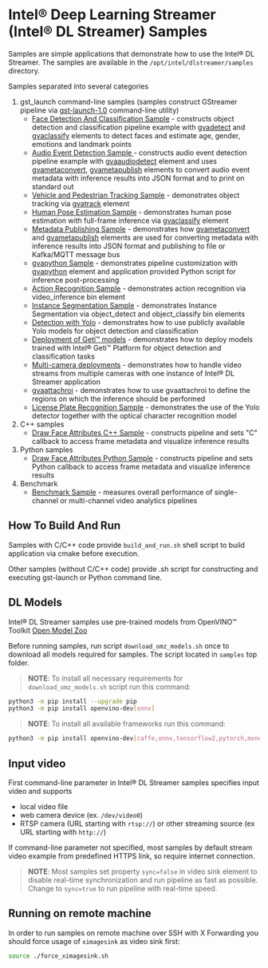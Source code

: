 # Intel® Deep Learning Streamer (Intel® DL Streamer) Samples

Samples are simple applications that demonstrate how to use the Intel® DL Streamer. The samples are available in the `/opt/intel/dlstreamer/samples` directory.

Samples separated into several categories
1. gst_launch command-line samples (samples construct GStreamer pipeline via [gst-launch-1.0](https://gstreamer.freedesktop.org/documentation/tools/gst-launch.html) command-line utility)
    * [Face Detection And Classification Sample](./gst_launch/face_detection_and_classification/README.md) - constructs object detection and classification pipeline example with [gvadetect](https://dlstreamer.github.io/elements/gvadetect.html) and [gvaclassify](https://dlstreamer.github.io/elements/gvaclassify.html) elements to detect faces and estimate age, gender, emotions and landmark points
    * [Audio Event Detection Sample ](./gst_launch/audio_detect/README.md) - constructs audio event detection pipeline example with [gvaaudiodetect](https://dlstreamer.github.io/elements/gvaaudiodetect.html) element and uses  [gvametaconvert](https://dlstreamer.github.io/elements/gvametaconvert.html), [gvametapublish](https://dlstreamer.github.io/elements/gvametapublish.html) elements to convert audio event metadata with inference results into JSON format and to print on standard out
    * [Vehicle and Pedestrian Tracking Sample](./gst_launch/vehicle_pedestrian_tracking/README.md) - demonstrates object tracking via [gvatrack](https://dlstreamer.github.io/elements/gvatrack.html) element
    * [Human Pose Estimation Sample](./gst_launch/human_pose_estimation/README.md) - demonstrates human pose estimation with full-frame inference via [gvaclassify](https://dlstreamer.github.io/elements/gvaclassify.html) element
    * [Metadata Publishing Sample](./gst_launch/metapublish/README.md) - demonstrates how [gvametaconvert](https://dlstreamer.github.io/elements/gvametaconvert.html) and [gvametapublish](https://dlstreamer.github.io/elements/gvametapublish.html) elements are used for converting metadata with inference results into JSON format and publishing to file or Kafka/MQTT message bus
    * [gvapython Sample](./gst_launch/gvapython/face_detection_and_classification/README.md) - demonstrates pipeline customization with [gvapython](https://dlstreamer.github.io/elements/gvapython.html) element and application provided Python script for inference post-processing
    * [Action Recognition Sample](./gst_launch/action_recognition/README.md) - demonstrates action recognition via video_inference bin element
    * [Instance Segmentation Sample](./gst_launch/instance_segmentation/README.md) - demonstrates Instance Segmentation via object_detect and object_classify bin elements
    * [Detection with Yolo](./gst_launch/detection_with_yolo/README.md) - demonstrates how to use publicly available Yolo models for object detection and classification
    * [Deployment of Geti™ models](./gst_launch/geti_deployment/README.md) - demonstrates how to deploy models trained with Intel® Geti™ Platform for object detection and classification tasks
    * [Multi-camera deployments](./gst_launch/multi_stream/README.md) - demonstrates how to handle video streams from multiple cameras with one instance of Intel® DL Streamer application
    * [gvaattachroi](./gst_launch/gvaattachroi/README.md) - demonstrates how to use gvaattachroi to define the regions on which the inference should be performed
    * [License Plate Recognition Sample](./gst_launch/lpr/README.md) - demonstrates the use of the Yolo detector together with the optical character recognition model
2. C++ samples
    * [Draw Face Attributes C++ Sample](./cpp/draw_face_attributes/README.md) - constructs pipeline and sets "C" callback to access frame metadata and visualize inference results
3. Python samples
    * [Draw Face Attributes Python Sample](./python/draw_face_attributes/README.md) - constructs pipeline and sets Python callback to access frame metadata and visualize inference results
4. Benchmark
    * [Benchmark Sample](./benchmark/README.md) - measures overall performance of single-channel or multi-channel video analytics pipelines

## How To Build And Run

Samples with C/C++ code provide `build_and_run.sh` shell script to build application via cmake before execution.

Other samples (without C/C++ code) provide .sh script for constructing and executing gst-launch or Python command line.

## DL Models

Intel® DL Streamer samples use pre-trained models from OpenVINO™ Toolkit [Open Model Zoo](https://github.com/openvinotoolkit/open_model_zoo)

Before running samples, run script `download_omz_models.sh` once to download all models required for samples. The script located in `samples` top folder.
> **NOTE**: To install all necessary requirements for `download_omz_models.sh` script run this command:
```sh
python3 -m pip install --upgrade pip
python3 -m pip install openvino-dev[onnx]
```
> **NOTE**: To install all available frameworks run this command:
```sh
python3 -m pip install openvino-dev[caffe,onnx,tensorflow2,pytorch,mxnet]
```

## Input video

First command-line parameter in Intel® DL Streamer samples specifies input video and supports
* local video file
* web camera device (ex. `/dev/video0`)
* RTSP camera (URL starting with `rtsp://`) or other streaming source (ex URL starting with `http://`)

If command-line parameter not specified, most samples by default stream video example from predefined HTTPS link, so require internet connection.

> **NOTE**: Most samples set property `sync=false` in video sink element to disable real-time synchronization and run pipeline as fast as possible. Change to `sync=true` to run pipeline with real-time speed.

## Running on remote machine

In order to run samples on remote machine over SSH with X Forwarding you should force usage of `ximagesink` as video sink first:
```sh
source ./force_ximagesink.sh
```

